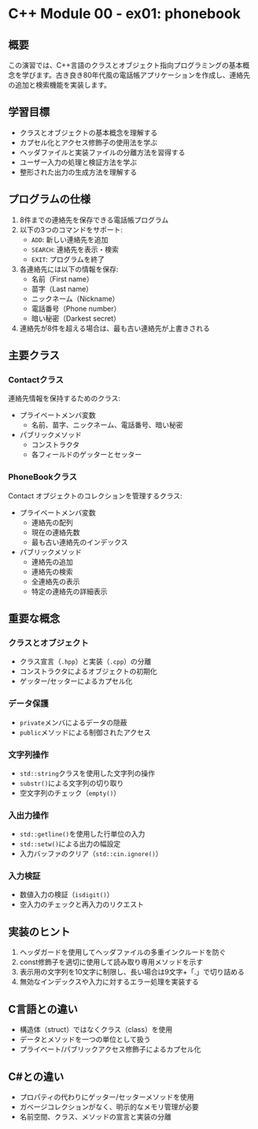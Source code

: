 # C++ Module 00 - ex01: phonebook

## 概要

この演習では、C++言語のクラスとオブジェクト指向プログラミングの基本概念を学びます。古き良き80年代風の電話帳アプリケーションを作成し、連絡先の追加と検索機能を実装します。

## 学習目標

- クラスとオブジェクトの基本概念を理解する
- カプセル化とアクセス修飾子の使用法を学ぶ
- ヘッダファイルと実装ファイルの分離方法を習得する
- ユーザー入力の処理と検証方法を学ぶ
- 整形された出力の生成方法を理解する

## プログラムの仕様

1. 8件までの連絡先を保存できる電話帳プログラム
2. 以下の3つのコマンドをサポート:
   - `ADD`: 新しい連絡先を追加
   - `SEARCH`: 連絡先を表示・検索
   - `EXIT`: プログラムを終了
3. 各連絡先には以下の情報を保存:
   - 名前（First name）
   - 苗字（Last name）
   - ニックネーム（Nickname）
   - 電話番号（Phone number）
   - 暗い秘密（Darkest secret）
4. 連絡先が8件を超える場合は、最も古い連絡先が上書きされる

## 主要クラス

### Contactクラス

連絡先情報を保持するためのクラス:

- プライベートメンバ変数
  - 名前、苗字、ニックネーム、電話番号、暗い秘密
- パブリックメソッド
  - コンストラクタ
  - 各フィールドのゲッターとセッター

### PhoneBookクラス

Contact オブジェクトのコレクションを管理するクラス:

- プライベートメンバ変数
  - 連絡先の配列
  - 現在の連絡先数
  - 最も古い連絡先のインデックス
- パブリックメソッド
  - 連絡先の追加
  - 連絡先の検索
  - 全連絡先の表示
  - 特定の連絡先の詳細表示

## 重要な概念

### クラスとオブジェクト

- クラス宣言（`.hpp`）と実装（`.cpp`）の分離
- コンストラクタによるオブジェクトの初期化
- ゲッター/セッターによるカプセル化

### データ保護

- `private`メンバによるデータの隠蔽
- `public`メソッドによる制御されたアクセス

### 文字列操作

- `std::string`クラスを使用した文字列の操作
- `substr()`による文字列の切り取り
- 空文字列のチェック（`empty()`）

### 入出力操作

- `std::getline()`を使用した行単位の入力
- `std::setw()`による出力の幅設定
- 入力バッファのクリア（`std::cin.ignore()`）

### 入力検証

- 数値入力の検証（`isdigit()`）
- 空入力のチェックと再入力のリクエスト

## 実装のヒント

1. ヘッダガードを使用してヘッダファイルの多重インクルードを防ぐ
2. const修飾子を適切に使用して読み取り専用メソッドを示す
3. 表示用の文字列を10文字に制限し、長い場合は9文字+「.」で切り詰める
4. 無効なインデックスや入力に対するエラー処理を実装する

## C言語との違い

- 構造体（struct）ではなくクラス（class）を使用
- データとメソッドを一つの単位として扱う
- プライベート/パブリックアクセス修飾子によるカプセル化

## C#との違い

- プロパティの代わりにゲッター/セッターメソッドを使用
- ガベージコレクションがなく、明示的なメモリ管理が必要
- 名前空間、クラス、メソッドの宣言と実装の分離

